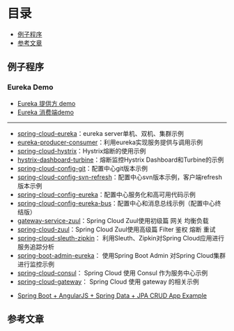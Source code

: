 # 目录
* [例子程序](#例子程序)
* [参考文章](#参考文章)

## 例子程序

### Eureka Demo
* [Eureka 提供方 demo](https://blog.csdn.net/KinseyGeek/article/details/78597605)
* [Eureka 消费端demo](https://blog.csdn.net/KinseyGeek/article/details/78597476)

---

- [spring-cloud-eureka](https://github.com/ityouknow/spring-cloud-examples/tree/master/spring-cloud-eureka)：eureka server单机、双机、集群示例
- [eureka-producer-consumer](https://github.com/ityouknow/spring-cloud-examples/tree/master/eureka-producer-consumer)：利用eureka实现服务提供与调用示例
- [spring-cloud-hystrix](https://github.com/ityouknow/spring-cloud-examples/tree/master/spring-cloud-hystrix)：Hystrix熔断的使用示例
- [hystrix-dashboard-turbine](https://github.com/ityouknow/spring-cloud-examples/tree/master/hystrix-dashboard-turbine)：熔断监控Hystrix Dashboard和Turbine的示例
- [spring-cloud-config-git](https://github.com/ityouknow/spring-cloud-examples/tree/master/spring-cloud-config-git)：配置中心git版本示例
- [spring-cloud-config-svn-refresh](https://github.com/ityouknow/spring-cloud-examples/tree/master/spring-cloud-config-svn-refresh)：配置中心svn版本示例，客户端refresh版本示例
- [spring-cloud-config-eureka](https://github.com/ityouknow/spring-cloud-examples/tree/master/spring-cloud-config-eureka)：配置中心服务化和高可用代码示例
- [spring-cloud-config-eureka-bus](https://github.com/ityouknow/spring-cloud-examples/tree/master/spring-cloud-config-eureka-bus)：配置中心和消息总线示例（配置中心终结版）
- [gateway-service-zuul](https://github.com/ityouknow/spring-cloud-examples/tree/master/gateway-service-zuul)：Spring Cloud Zuul使用初级篇 网关 均衡负载  
- [spring-cloud-zuul](https://github.com/ityouknow/spring-cloud-examples/tree/master/spring-cloud-zuul)：Spring Cloud Zuul使用高级篇 Filter 鉴权 熔断 重试   
- [spring-cloud-sleuth-zipkin](https://github.com/ityouknow/spring-cloud-examples/tree/master/spring-cloud-sleuth-zipkin)： 利用Sleuth、Zipkin对Spring Cloud应用进行服务追踪分析  
- [spring-boot-admin-eureka](https://github.com/ityouknow/spring-cloud-examples/tree/master/spring-boot-admin-eureka)： 使用Spring Boot Admin 对Spring Cloud集群进行监控示例  
- [spring-cloud-consul](https://github.com/ityouknow/spring-cloud-examples/tree/master/spring-cloud-consul)： Spring Cloud 使用 Consul 作为服务中心示例  
- [spring-cloud-gateway](https://github.com/ityouknow/spring-cloud-examples/tree/master/spring-cloud-gateway)： Spring Cloud 使用 gateway 的相关示例
* [Spring Boot + AngularJS + Spring Data + JPA CRUD App Example](http://websystique.com/spring-boot/spring-boot-angularjs-spring-data-jpa-crud-app-example/)
## 参考文章
